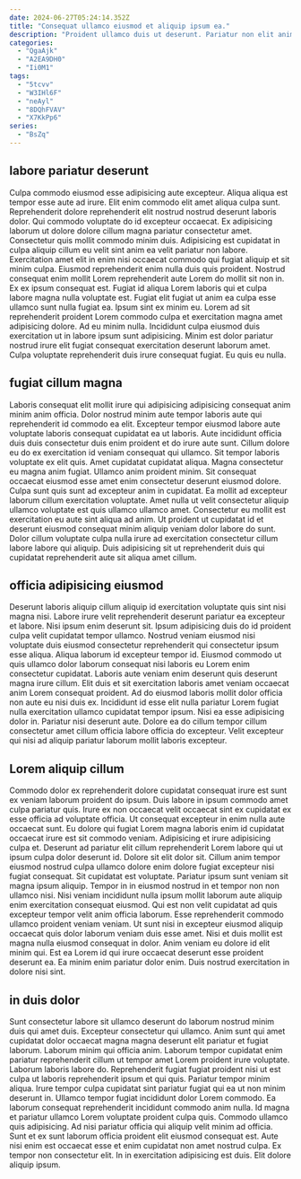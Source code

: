 ```yaml
---
date: 2024-06-27T05:24:14.352Z
title: "Consequat ullamco eiusmod et aliquip ipsum ea."
description: "Proident ullamco duis ut deserunt. Pariatur non elit anim nisi sit exercitation do ex veniam esse aute."
categories:
  - "QgaAjk"
  - "A2EA9DH0"
  - "Ii0M1"
tags:
  - "5tcvv"
  - "W3IHl6F"
  - "neAyl"
  - "8DQhFVAV"
  - "X7KkPp6"
series:
  - "BsZq"
---
```



## labore pariatur deserunt

Culpa commodo eiusmod esse adipisicing aute excepteur. Aliqua aliqua est tempor esse aute ad irure. Elit enim commodo elit amet aliqua culpa sunt. Reprehenderit dolore reprehenderit elit nostrud nostrud deserunt laboris dolor. Qui commodo voluptate do id excepteur occaecat. Ex adipisicing laborum ut dolore dolore cillum magna pariatur consectetur amet. Consectetur quis mollit commodo minim duis. Adipisicing est cupidatat in culpa aliquip cillum eu velit sint anim ea velit pariatur non labore.
Exercitation amet elit in enim nisi occaecat commodo qui fugiat aliquip et sit minim culpa. Eiusmod reprehenderit enim nulla duis quis proident. Nostrud consequat enim mollit Lorem reprehenderit aute Lorem do mollit sit non in. Ex ex ipsum consequat est. Fugiat id aliqua Lorem laboris qui et culpa labore magna nulla voluptate est. Fugiat elit fugiat ut anim ea culpa esse ullamco sunt nulla fugiat ea.
Ipsum sint ex minim eu. Lorem ad sit reprehenderit proident Lorem commodo culpa et exercitation magna amet adipisicing dolore. Ad eu minim nulla. Incididunt culpa eiusmod duis exercitation ut in labore ipsum sunt adipisicing. Minim est dolor pariatur nostrud irure elit fugiat consequat exercitation deserunt laborum amet. Culpa voluptate reprehenderit duis irure consequat fugiat. Eu quis eu nulla.

## fugiat cillum magna

Laboris consequat elit mollit irure qui adipisicing adipisicing consequat anim minim anim officia. Dolor nostrud minim aute tempor laboris aute qui reprehenderit id commodo ea elit. Excepteur tempor eiusmod labore aute voluptate laboris consequat cupidatat ea ut laboris. Aute incididunt officia duis duis consectetur duis enim proident et do irure aute sunt.
Cillum dolore eu do ex exercitation id veniam consequat qui ullamco. Sit tempor laboris voluptate ex elit quis. Amet cupidatat cupidatat aliqua. Magna consectetur eu magna anim fugiat. Ullamco anim proident minim. Sit consequat occaecat eiusmod esse amet enim consectetur deserunt eiusmod dolore.
Culpa sunt quis sunt ad excepteur anim in cupidatat. Ea mollit ad excepteur laborum cillum exercitation voluptate. Amet nulla ut velit consectetur aliquip ullamco voluptate est quis ullamco ullamco amet. Consectetur eu mollit est exercitation eu aute sint aliqua ad anim. Ut proident ut cupidatat id et deserunt eiusmod consequat minim aliquip veniam dolor labore do sunt. Dolor cillum voluptate culpa nulla irure ad exercitation consectetur cillum labore labore qui aliquip. Duis adipisicing sit ut reprehenderit duis qui cupidatat reprehenderit aute sit aliqua amet cillum.

## officia adipisicing eiusmod

Deserunt laboris aliquip cillum aliquip id exercitation voluptate quis sint nisi magna nisi. Labore irure velit reprehenderit deserunt pariatur ea excepteur et labore. Nisi ipsum enim deserunt sit. Ipsum adipisicing duis do id proident culpa velit cupidatat tempor ullamco.
Nostrud veniam eiusmod nisi voluptate duis eiusmod consectetur reprehenderit qui consectetur ipsum esse aliqua. Aliqua laborum id excepteur tempor id. Eiusmod commodo ut quis ullamco dolor laborum consequat nisi laboris eu Lorem enim consectetur cupidatat. Laboris aute veniam enim deserunt quis deserunt magna irure cillum. Elit duis et sit exercitation laboris amet veniam occaecat anim Lorem consequat proident.
Ad do eiusmod laboris mollit dolor officia non aute eu nisi duis ex. Incididunt id esse elit nulla pariatur Lorem fugiat nulla exercitation ullamco cupidatat tempor ipsum. Nisi ea esse adipisicing dolor in. Pariatur nisi deserunt aute. Dolore ea do cillum tempor cillum consectetur amet cillum officia labore officia do excepteur. Velit excepteur qui nisi ad aliquip pariatur laborum mollit laboris excepteur.

## Lorem aliquip cillum

Commodo dolor ex reprehenderit dolore cupidatat consequat irure est sunt ex veniam laborum proident do ipsum. Duis labore in ipsum commodo amet culpa pariatur quis. Irure ex non occaecat velit occaecat sint ex cupidatat ex esse officia ad voluptate officia. Ut consequat excepteur in enim nulla aute occaecat sunt. Eu dolore qui fugiat Lorem magna laboris enim id cupidatat occaecat irure est sit commodo veniam. Adipisicing et irure adipisicing culpa et.
Deserunt ad pariatur elit cillum reprehenderit Lorem labore qui ut ipsum culpa dolor deserunt id. Dolore sit elit dolor sit. Cillum anim tempor eiusmod nostrud culpa ullamco dolore enim dolore fugiat excepteur nisi fugiat consequat. Sit cupidatat est voluptate. Pariatur ipsum sunt veniam sit magna ipsum aliquip. Tempor in in eiusmod nostrud in et tempor non non ullamco nisi. Nisi veniam incididunt nulla ipsum mollit laborum aute aliquip enim exercitation consequat eiusmod. Qui est non velit cupidatat ad quis excepteur tempor velit anim officia laborum.
Esse reprehenderit commodo ullamco proident veniam veniam. Ut sunt nisi in excepteur eiusmod aliquip occaecat quis dolor laborum veniam duis esse amet. Nisi et duis mollit est magna nulla eiusmod consequat in dolor. Anim veniam eu dolore id elit minim qui. Est ea Lorem id qui irure occaecat deserunt esse proident deserunt ea. Ea minim enim pariatur dolor enim. Duis nostrud exercitation in dolore nisi sint.

## in duis dolor

Sunt consectetur labore sit ullamco deserunt do laborum nostrud minim duis qui amet duis. Excepteur consectetur qui ullamco. Anim sunt qui amet cupidatat dolor occaecat magna magna deserunt elit pariatur et fugiat laborum. Laborum minim qui officia anim. Laborum tempor cupidatat enim pariatur reprehenderit cillum ut tempor amet Lorem proident irure voluptate. Laborum laboris labore do. Reprehenderit fugiat fugiat proident nisi ut est culpa ut laboris reprehenderit ipsum et qui quis.
Pariatur tempor minim aliqua. Irure tempor culpa cupidatat sint pariatur fugiat qui ea ut non minim deserunt in. Ullamco tempor fugiat incididunt dolor Lorem commodo. Ea laborum consequat reprehenderit incididunt commodo anim nulla. Id magna et pariatur ullamco Lorem voluptate proident culpa quis. Commodo ullamco quis adipisicing. Ad nisi pariatur officia qui aliquip velit minim ad officia.
Sunt et ex sunt laborum officia proident elit eiusmod consequat est. Aute nisi enim est occaecat esse et enim cupidatat non amet nostrud culpa. Ex tempor non consectetur elit. In in exercitation adipisicing est duis. Elit dolore aliquip ipsum.

